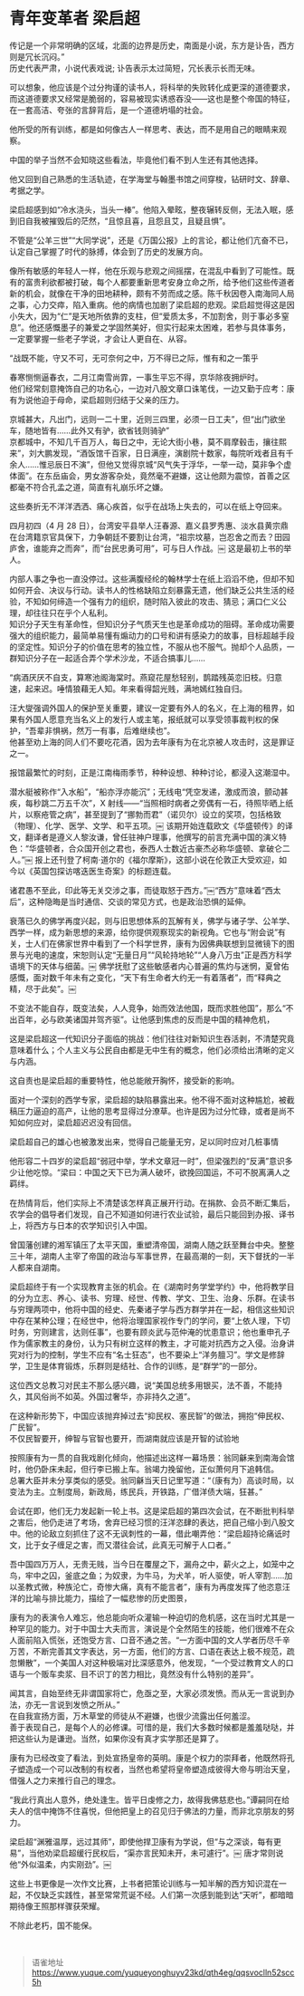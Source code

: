 # 青年变革者 梁启超
传记是一个非常明确的区域，北面的边界是历史，南面是小说，东方是讣告，西方则是冗长沉闷。”  
历史代表严肃，小说代表戏说; 讣告表示太过简短，冗长表示长而无味。

可以想象，他应该是个过分拘谨的读书人，将科举的失败转化成更深的道德要求，而这道德要求又经常是脆弱的，容易被现实诱惑吞没——这也是整个帝国的特征，在一套高洁、夸张的言辞背后，是一个道德坍塌的社会。

他所受的所有训练，都是如何像古人一样思考、表达，而不是用自己的眼睛来观察。

中国的举子当然不会知晓这些看法，毕竟他们看不到人生还有其他选择。

他又回到自己熟悉的生活轨迹，在学海堂与翰墨书馆之间穿梭，钻研时文、辞章、考据之学。

梁启超感到如“冷水浇头，当头一棒”。他陷入晕眩，整夜辗转反侧，无法入眠，感到旧自我被摧毁后的茫然，“且惊且喜，且怨且艾，且疑且惧”。

不管是“公羊三世”“大同学说”，还是《万国公报》上的言论，都让他们亢奋不已，认定自己掌握了时代的脉搏，体会到了历史的发展方向。

像所有敏感的年轻人一样，他在乐观与悲观之间摇摆，在混乱中看到了可能性。既有的富贵利欲都被打破，每个人都要重新思考安身立命之所，给予他们这些传道者新的机会，就像在干净的田地耕种，颇有不劳而成之感。陈千秋因卷入南海同人局之事，心力交瘁，陷入重病。他的病情也加剧了梁启超的悲观。梁启超觉得这是因小失大，因为“仁”是天地所依靠的支柱，但“爱质太多，不加割舍，则于事必多窒息”。他还感慨墨子的兼爱之学固然美好，但实行起来太困难，若参与具体事务，一定要掌握一些老子学说，才会让人更自在、从容。

“战既不能，守又不可，无可奈何之中，万不得已之际，惟有和之一策乎

春寒恻恻逼春衣，二月江南雪尚霏，一事生平忘不得，京华除夜拥炉时。  
他们经常刻意掩饰自己的功名心，一边对八股文章口诛笔伐，一边又勤于应考：康有为说他迫于母命，梁启超则归结于父亲的压力。

京城甚大，凡出门，远则一二十里，近则三四里，必须一日工夫”，但“出门欲坐车，随地皆有……此外又有驴，欲省钱则骑驴”  
京都城中，不知几千百万人，每日之中，无论大街小巷，莫不肩摩毂击，攘往熙来”，刘大鹏发现，“酒饭馆千百家，日日满座，演剧院十数家，每院听戏者且有千余人……惟忌辰日不演”，但他又觉得京城“风气失于浮华，一举一动，莫非争个虚体面”。在东岳庙会，男女游客杂处，竟然毫不避嫌，这让他颇为震惊，首善之区都毫不符合孔孟之道，简直有礼崩乐坏之嫌。

这些奏折无不洋洋洒洒、痛心疾首，似乎在战场上失去的，可以在纸上夺回来。

四月初四（4 月 28 日），台湾安平县举人汪春源、嘉义县罗秀惠、淡水县黄宗鼎在台湾籍京官具保下，力争朝廷不要割让台湾，“祖宗坟墓，岂忍舍之而去？田园庐舍，谁能弃之而奔”，而“台民忠勇可用”，可与日人作战。￼ 这是最初上书的举人。

内部人事之争也一直没停过。这些满腹经纶的翰林学士在纸上滔滔不绝，但却不知如何开会、决议与行动。读书人的性格缺陷立刻暴露无遗，他们缺乏公共生活的经验，不知如何缔造一个强有力的组织，随时陷入彼此的攻击、猜忌；满口仁义公理，却往往只在乎个人私利。  
知识分子天生有革命性，但知识分子气质天生也是革命成功的阻碍。革命成功需要强大的组织能力，最简单易懂有煽动力的口号和讲有感染力的故事，目标超越手段的坚定性。知识分子的价值在思考的独立性，不服从也不服气。抛却个人品质，一群知识分子在一起适合弄个学术沙龙，不适合搞事儿……

“病酒厌厌不自支，算寒池阁海棠时。燕窥花屋愁轻别，鹊踏残英恋旧枝。归意速，起来迟。唾情狼藉无人知。年来看得韶光贱，满地嫣红独自归。

汪大燮强调外国人的保护至关重要，建议一定要有外人的名义，在上海的租界，如果有外国人愿意充当名义上的发行人或主笔，报纸就可以享受领事裁判权的保护，“吾辈非惧祸，然万一有事，后难继续也”。  
他甚至劝上海的同人们不要吃花酒，因为去年康有为在北京被人攻击时，这是罪证之一。

报馆最繁忙的时刻，正是江南梅雨季节，种种设想、种种讨论，都浸入这潮湿中。

潜水艇被称作“入水船”，“船亦浮亦能沉”；无线电“凭空发递，激成而浪，颤动甚疾，每秒跳二万五千次”，X 射线——“当照相时病者之旁偶有一石，待照毕晒上纸片，以察疮管之病”，甚至提到了“挪勃而君”（诺贝尔）设立的奖项，包括格致（物理）、化学、医学、文学、和平五项。￼ 该期开始连载欧文《华盛顿传》的译文，翻译者是遵义人黎汝谦，曾任驻神户理事，他撰写的前言充满中国的演义特色：“华盛顿者，合众国开创之君也，泰西人士数近古豪杰必称华盛顿、拿破仑二人。”￼ 报上还刊登了柯南·道尔的《福尔摩斯》，这部小说在伦敦正大受欢迎，如今以《英国包探访喀迭医生奇案》的标题连载。

诸君愚不至此，印此等无关交涉之事，而徒取怒于西方。”￼“西方”意味着“西太后”，这种隐晦是当时通信、交谈的常见方式，也是政治恐惧的延伸。

衰落已久的佛学再度兴起，则与旧思想体系的瓦解有关，佛学与诸子学、公羊学、西学一样，成为新思想的来源，给你提供观察现实的新视角。它也与“附会说”有关，士人们在佛家世界中看到了一个科学世界，康有为因佛典联想到显微镜下的图景与光电的速度，宋恕则认定“无量日月”“风轮持地轮”“人身八万虫”正是西方科学语境下的天体与细菌。￼ 佛学抚慰了这些敏感者内心普遍的焦灼与迷惘，夏曾佑感慨，面对数千年未有之变化，“天下有生命者大约无一有着落者”，而“释典之精，尽于此矣”。￼

不变法不能自存，既变法矣，人人竞争，始而效法他国，既而求胜他国”，那么“不出百年，必与欧美诸国并驾齐驱”。让他感到焦虑的反而是中国的精神危机，

这是梁启超这一代知识分子面临的挑战：他们往往对新知识生吞活剥，不清楚究竟意味着什么；个人主义与公民自由都是无中生有的概念，他们必须给出清晰的定义与内涵。

这自责也是梁启超的重要特性，他总能敞开胸怀，接受新的影响。

面对一个深刻的西学专家，梁启超的缺陷暴露出来。他不得不面对这种尴尬，被截稿压力逼迫的高产，让他的思考显得过分潦草。也许是因为过分忙碌，或者是尚不知如何应对，梁启超迟迟没有回信。

梁启超自己的雄心也被激发出来，觉得自己能量无穷，足以同时应对几桩事情

他形容二十四岁的梁启超“弱冠中举，学术文章冠一时”，但梁强烈的“反满”意识多少让他吃惊。“梁曰：中国之天下已为满人破坏，欲挽回国运，不可不脱离满人之羁绊。

在热情背后，他们实际上不清楚该怎样真正展开行动。在捐款、会员不断汇集后，农学会的倡导者们发现，自己不知道如何进行农业试验，最后只能回到办报、译书上，将西方与日本的农学知识引入中国。

曾国藩创建的湘军镇压了太平天国，重塑清帝国，湖南人随之跃至舞台中央。整整三十年，湖南人主宰了帝国的政治与军事世界，在最高潮的一刻，天下督抚的一半人都来自湖南。

梁启超终于有一个实现教育主张的机会。在《湖南时务学堂学约》中，他将教学目的分为立志、养心、读书、穷理、经世、传教、学文、卫生、治身、乐群。在读书与穷理两项中，他将中国的经史、先秦诸子学与西方群学并在一起，相信这些知识中存在某种公理；在经世中，他将治理国家视作专门的学问，要“上依人理，下切时务，穷则建言，达则任事”，也要有顾炎武与范仲淹的忧患意识；他也重申孔子作为儒家教主的身份，认为只有树立这样的教主，才可能对抗西方之入侵。治身讲究对行为的控制，学生不应有“名士狂态”，也不要染上“洋务膻习”。学文是修辞学，卫生是体育锻炼，乐群则是结社、合作的训练，是“群学”的一部分。

这位西文总教习对民主不那么感兴趣，说“美国总统多用银买，法不善，不能持久，其风俗尚不如英。外国过奢华，亦非持久之道”。

在这种新形势下，中国应该抛弃掉过去“抑民权、塞民智”的做法，拥抱“伸民权、广民智”。  
不仅民智要开，绅智与官智也要开，而湖南就应该是开智的试验地

按照康有为一贯的自我戏剧化倾向，他描述出这样一幕场景：翁同龢来到南海会馆时，他仍卧床未起，但行李已搬上车。翁竭力挽留他，正似萧何月下追韩信。  
总署大臣并未分享类似的感受。翁同龢当天日记里写道：“（康有为）高谈时局，以变法为主。立制度局，新政局，练民兵，开铁路，广借洋债大端，狂甚。”

会试在即，他们无力发起新一轮上书。这是梁启超的第四次会试，在不断批判科举之害后，他仍走进了考场，舍弃已经习惯的汪洋恣肆的表达，把自己缩小到八股文中。他的论敌立刻抓住了这不无讽刺性的一幕，借此嘲弄他：“梁启超持论痛诋时文，比于女子缠足之害，而又潜往会试，此真无可解于人口者。”

吾中国四万万人，无贵无贱，当今日在覆屋之下，漏舟之中，薪火之上，如笼中之鸟，牢中之囚，釜底之鱼；为奴隶，为牛马，为犬羊，听人驱使，听人宰割……加以圣教式微，种族沦亡，奇惨大痛，真有不能言者”，康有为再度发挥了他恣意汪洋的比喻与排比能力，描绘了一幅悲惨的历史图景，

康有为的表演令人难忘，他总能向听众灌输一种迫切的危机感，这在当时尤其是一种罕见的能力。对于中国士大夫而言，演说是个全然陌生的技能，他们很难不在众人面前陷入慌张，还饱受方言、口音不通之苦。“一方面中国的文人学者历尽千辛万苦，不断完善其文字表达，另一方面，他们的方言、口语在表达上极不规范，疏忽懒散”，一个美国人对这种极端对比深感意外，他发现，“一个受过教育文人的口语与一个贩车卖浆、目不识丁的苦力相比，竟然没有什么特别的差异”。

闻其言，自始至终无非谓国家将亡，危亟之至，大家必须发愤。而从无一言说到办法，亦无一言说到发愤之所从。”  
在自我宣扬方面，万木草堂的师徒从不避嫌，也很少流露出任何羞涩。  
善于表现自己，是每个人的必修课。可惜的是，我们大多数时候都是羞羞哒哒，并把这些认为是谦逊。当然，如果你没有真才实学那还是算了。

康有为已经改变了看法，到处宣扬皇帝的英明。康是个权力的崇拜者，他既然将孔子塑造成一个可以改制的有权者，当然也希望将皇帝塑造成彼得大帝与明治天皇，借强人之力来推行自己的理念。

“我此行真出人意外，绝处逢生。皆平日虔修之力，故得我佛慈悲也。”谭嗣同在给夫人的信中掩饰不住喜悦，但他把皇上的召见归于佛法的力量，而非北京朋友的努力。

梁启超“渊雅温厚，远过其师”，即使他捍卫康有为学说，但“与之深谈，每有更易”，当他劝梁启超缓行民权后，“渠亦言民知未开，未可遽行”。￼ 唐才常则说他“外似温柔，内实刚劲”。￼

这些上书更像是一次作文比赛，上书者把策论训练与一知半解的西方知识混在一起，不仅缺乏实践性，甚至常常荒诞不经。人们第一次感到能到达“天听”，都暗暗期待像王照那样骤获荣耀。

不除此老朽，国不能保。

<br>
  
> 语雀地址 https://www.yuque.com/yuqueyonghuyv23kd/qth4eg/qqsvoclln52scc5h